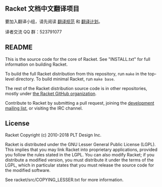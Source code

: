 ## Racket 文档中文翻译项目
要加入翻译小组，请先阅读 [翻译规范](https://github.com/Racket-zh/racket/issues/1) 和
[翻译计划](https://github.com/Racket-zh/racket/issues/2)。

译者交流 QQ 群：523791077

## README

This is the source code for the core of Racket. See "INSTALL.txt" for
full information on building Racket.

To build the full Racket distribution from this repository, run `make`
in the top-level directory. To build minimal Racket, run `make base`.

The rest of the Racket distribution source code is in other
repositories, mostly under [the Racket GitHub
organization](https://github.com/racket).

Contribute to Racket by submitting a pull request, joining the
[development mailing list](https://lists.racket-lang.org), or visiting
the IRC channel.

License
-------

Racket
Copyright (c) 2010-2018 PLT Design Inc.

Racket is distributed under the GNU Lesser General Public License
(LGPL).  This implies that you may link Racket into proprietary
applications, provided you follow the rules stated in the LGPL.  You can
also modify Racket; if you distribute a modified version, you must
distribute it under the terms of the LGPL, which in particular states
that you must release the source code for the modified software.

See racket/src/COPYING_LESSER.txt for more information.
